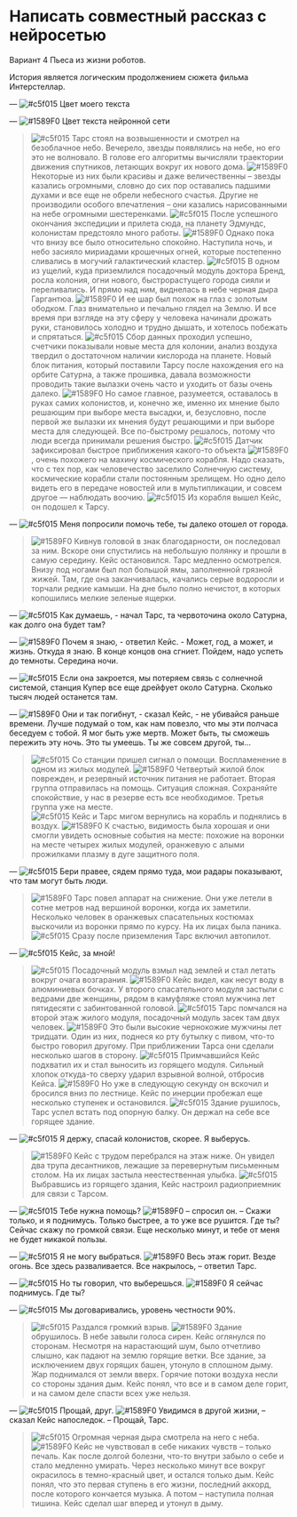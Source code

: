 # Написать совместный рассказ с нейросетью

Вариант 4
Пьеса из жизни роботов.

История является логическим продолжением сюжета фильма Интерстеллар.

— ![#c5f015](https://via.placeholder.com/15/c5f015/000000?text=+) Цвет моего текста

— ![#1589F0](https://via.placeholder.com/15/1589F0/000000?text=+) Цвет текста нейронной сети

> ![#c5f015](https://via.placeholder.com/15/c5f015/000000?text=+)
Тарс стоял на возвышенности и смотрел на безоблачное небо. Вечерело, звезды появлялись на небе, но его это не волновало. В голове его алгоритмы вычисляли траектории движения спутников, летающих вокруг их нового дома.
![#1589F0](https://via.placeholder.com/15/1589F0/000000?text=+)
Некоторые из них были красивы и даже величественны – звезды казались огромными, словно до сих пор оставались падшими духами и все еще не обрели небесного счастья. Другие не производили особого впечатления – они казались нарисованными на небе огромными шестеренками.
![#c5f015](https://via.placeholder.com/15/c5f015/000000?text=+)
После успешного окончания экспедиции и прилета сюда, на планету Эдмундс, колонистам предстояло много работы.
![#1589F0](https://via.placeholder.com/15/1589F0/000000?text=+)
Однако пока что внизу все было относительно спокойно. Наступила ночь, и небо засияло мириадами крошечных огней, которые постепенно сливались в могучий галактический кластер.
![#c5f015](https://via.placeholder.com/15/c5f015/000000?text=+)
В одном из ущелий, куда приземлился посадочный модуль доктора Бренд, росла колония, огни нового, быстрорастущего города сияли и переливались. И прямо над ним, виднелась в небе черная дыра Гаргантюа.
![#1589F0](https://via.placeholder.com/15/1589F0/000000?text=+)
И ее шар был похож на глаз с золотым ободком. Глаз внимательно и печально глядел на Землю. И все время при взгляде на эту сферу у человека начинали дрожать руки, становилось холодно и трудно дышать, и хотелось побежать и спрятаться.
![#c5f015](https://via.placeholder.com/15/c5f015/000000?text=+)
Сбор данных проходил успешно, счетчики показывали новые места для колонии, анализ воздуха твердил о достаточном наличии кислорода на планете. Новый блок питания, который поставили Тарсу после нахождения его на орбите Сатурна, а также прошивка, давала возможности проводить такие вылазки очень часто и уходить от базы очень далеко.
![#1589F0](https://via.placeholder.com/15/1589F0/000000?text=+)
Но самое главное, разумеется, оставалось в руках самих колонистов, и, конечно же, именно их мнение было решающим при выборе места высадки, и, безусловно, после первой же вылазки их мнения будут решающими и при выборе места для следующей. Все по-быстрому решалось, потому что люди всегда принимали решения быстро.
![#c5f015](https://via.placeholder.com/15/c5f015/000000?text=+)
Датчик зафиксировал быстрое приближения какого-то объекта
![#1589F0](https://via.placeholder.com/15/1589F0/000000?text=+)
, очень похожего на махину космического корабля. Надо сказать, что с тех пор, как человечество заселило Солнечную систему, космические корабли стали постоянным зрелищем. Но одно дело видеть его в передаче новостей или в мультипликации, и совсем другое — наблюдать воочию.
![#c5f015](https://via.placeholder.com/15/c5f015/000000?text=+)
Из корабля вышел Кейс, он подошел к Тарсу.

— ![#c5f015](https://via.placeholder.com/15/c5f015/000000?text=+)
Меня попросили помочь тебе, ты далеко отошел от города.

> ![#1589F0](https://via.placeholder.com/15/1589F0/000000?text=+)
Кивнув головой в знак благодарности, он последовал за ним. Вскоре они спустились на небольшую полянку и прошли в самую середину. Кейс остановился. Тарс медленно осмотрелся.  Внизу под ногами был пол большой ямы, заполненной грязной жижей. Там, где она заканчивалась, качались серые водоросли и торчали редкие камыши. На дне было полно нечистот, в которых копошились мелкие зеленые ящерки.

— ![#c5f015](https://via.placeholder.com/15/c5f015/000000?text=+)
Как думаешь, - начал Тарс, та червоточина около Сатурна, как долго она будет там?

— ![#1589F0](https://via.placeholder.com/15/1589F0/000000?text=+)
Почем я знаю, - ответил Кейс. - Может, год, а может, и жизнь. Откуда я знаю. В конце концов она сгниет. Пойдем, надо успеть до темноты. Середина ночи.

— ![#c5f015](https://via.placeholder.com/15/c5f015/000000?text=+)
Если она закроется, мы потеряем связь с солнечной системой, станция Купер все еще дрейфует около Сатурна. Сколько тысяч людей останется там.

— ![#1589F0](https://via.placeholder.com/15/1589F0/000000?text=+)
Они и так погибнут, - сказал Кейс, - не убивайся раньше времени.  Лучше подумай о том, как нам повезло, что мы эти полчаса беседуем с тобой. Я мог быть уже мертв. Может быть, ты сможешь пережить эту ночь. Это ты умеешь. Ты же совсем другой, ты…

> ![#c5f015](https://via.placeholder.com/15/c5f015/000000?text=+)
Со станции пришел сигнал о помощи. Воспламенение в одном из жилых модулей.
![#1589F0](https://via.placeholder.com/15/1589F0/000000?text=+)
Четвертый жилой блок поврежден, и резервный источник питания не работает.  Вторая группа отправилась на помощь. Ситуация сложная. Сохраняйте спокойствие, у нас в резерве есть все необходимое.  Третья группа уже на месте.  
![#c5f015](https://via.placeholder.com/15/c5f015/000000?text=+)
Кейс и Тарс мигом вернулись на корабль и поднялись в воздух.
![#1589F0](https://via.placeholder.com/15/1589F0/000000?text=+)
К счастью, видимость была хорошая и они смогли увидеть основные события на месте: похожие на воронки на месте четырех жилых модулей, оранжевую с алыми прожилками плазму в дуге защитного поля.

— ![#c5f015](https://via.placeholder.com/15/c5f015/000000?text=+)
Бери правее, сядем прямо туда, мои радары показывают, что там могут быть люди.

> ![#1589F0](https://via.placeholder.com/15/1589F0/000000?text=+)
Тарс повел аппарат на снижение. Они уже летели в сотне метров над вершиной воронки, когда их заметили. Несколько человек в оранжевых спасательных костюмах выскочили из воронки прямо по курсу.  На их лицах была паника.
![#c5f015](https://via.placeholder.com/15/c5f015/000000?text=+)
Сразу после приземления Тарс включил автопилот.

— ![#c5f015](https://via.placeholder.com/15/c5f015/000000?text=+)
Кейс, за мной!

> ![#c5f015](https://via.placeholder.com/15/c5f015/000000?text=+)
Посадочный модуль взмыл над землей и стал летать вокруг очага возгарания.
![#1589F0](https://via.placeholder.com/15/1589F0/000000?text=+)
Кейс видел, как несут воду в алюминиевых бочках. У второго спасательного модуля застыли с ведрами две женщины, рядом в камуфляже стоял мужчина лет пятидесяти с забинтованной головой.
![#c5f015](https://via.placeholder.com/15/c5f015/000000?text=+)
Тарс помчался на второй этаж жилого модуля, посадочный модуль засек там двух человек.
![#1589F0](https://via.placeholder.com/15/1589F0/000000?text=+)
Это были высокие чернокожие мужчины лет тридцати. Один из них, поднеся ко рту бутылку с пивом, что-то быстро говорил другому. При приближении Тарса они сделали несколько шагов в сторону.
![#c5f015](https://via.placeholder.com/15/c5f015/000000?text=+)
Примчавшийся Кейс подхватил их и стал выносить из горящего модуля. Сильный хлопок откуда-то сверху ударил взрывной волной, отбросив Кейса.
![#1589F0](https://via.placeholder.com/15/1589F0/000000?text=+)
Но уже в следующую секунду он вскочил и бросился вниз по лестнице. Кейс по инерции пробежал еще несколько ступенек и остановился.
![#c5f015](https://via.placeholder.com/15/c5f015/000000?text=+)
Здание рушилось, Тарс успел встать под опорную балку. Он держал на себе все горящее здание.

— ![#c5f015](https://via.placeholder.com/15/c5f015/000000?text=+)
Я держу, спасай колонистов, скорее. Я выберусь.

>![#1589F0](https://via.placeholder.com/15/1589F0/000000?text=+)
Кейс с трудом перебрался на этаж ниже.  Он увидел два трупа десантников, лежащие за перевернутым письменным столом. На их лицах застыла неестественная улыбка.
![#c5f015](https://via.placeholder.com/15/c5f015/000000?text=+)
Выбравшись из горящего здания, Кейс настроил радиоприемник для связи с Тарсом.

— ![#c5f015](https://via.placeholder.com/15/c5f015/000000?text=+)
Тебе нужна помощь?
![#1589F0](https://via.placeholder.com/15/1589F0/000000?text=+)
– спросил он. – Скажи только, и я поднимусь. Только быстрее, а то уже все рушится. Где ты? Сейчас скажу по громкой связи. Еще несколько минут, и тебе от меня не будет никакой пользы.

— ![#c5f015](https://via.placeholder.com/15/c5f015/000000?text=+)
Я не могу выбраться.
![#1589F0](https://via.placeholder.com/15/1589F0/000000?text=+)
Весь этаж горит. Везде огонь. Все здесь разваливается. Все накрылось, – ответил Тарс.


— ![#c5f015](https://via.placeholder.com/15/c5f015/000000?text=+)
Но ты говорил, что выберешься.
![#1589F0](https://via.placeholder.com/15/1589F0/000000?text=+)
Я сейчас поднимусь. Где ты?

— ![#c5f015](https://via.placeholder.com/15/c5f015/000000?text=+)
Мы договаривались, уровень честности 90%.

> ![#c5f015](https://via.placeholder.com/15/c5f015/000000?text=+)
Раздался громкий взрыв.
![#1589F0](https://via.placeholder.com/15/1589F0/000000?text=+)
Здание обрушилось. В небе завыли голоса сирен. Кейс оглянулся по сторонам. Несмотря на нарастающий шум, было отчетливо слышно, как падают на землю горящие ветки. Все здание, за исключением двух горящих башен, утонуло в сплошном дыму. Жар поднимался от земли вверх. Горячие потоки воздуха несли со стороны здания дым. Кейс понял, что все и в самом деле горит, и на самом деле спасти всех уже нельзя.

— ![#c5f015](https://via.placeholder.com/15/c5f015/000000?text=+)
Прощай, друг.
![#1589F0](https://via.placeholder.com/15/1589F0/000000?text=+)
Увидимся в другой жизни, – сказал Кейс напоследок. – Прощай, Тарс.

> ![#c5f015](https://via.placeholder.com/15/c5f015/000000?text=+)
Огромная черная дыра смотрела  на него с неба.
![#1589F0](https://via.placeholder.com/15/1589F0/000000?text=+)
Кейс не чувствовал в себе никаких чувств – только печаль. Как после долгой болезни, что-то внутри забыло о себе и стало медленно умирать. Через несколько минут все вокруг окрасилось в темно-красный цвет, и остался только дым. Кейс понял, что это первая ступень в его жизни, последний аккорд, после которого кончается музыка. А потом – наступила полная тишина. Кейс сделал шаг вперед и утонул в дыму.
